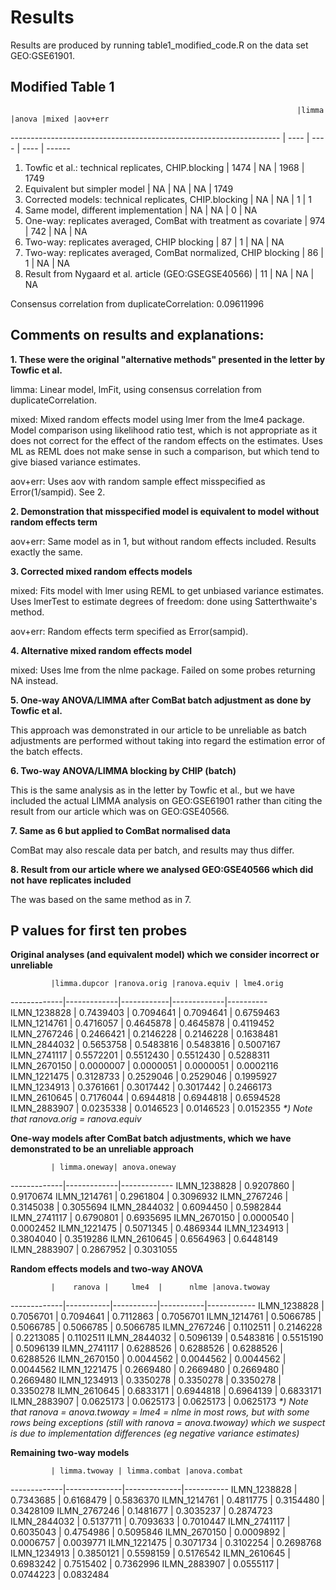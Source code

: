 # Results

Results are produced by running table1_modified_code.R on the data set GEO:GSE61901.

## Modified Table 1

                                                                    |limma |anova |mixed |aov+err
------------------------------------------------------------------- | ---- | ---- | ---- | ------
1. Towfic et al.: technical replicates, CHIP.blocking               | 1474 |   NA | 1968 |   1749
2. Equivalent but simpler model                                     |   NA |   NA |   NA |   1749
3. Corrected models: technical replicates, CHIP.blocking            |   NA |   NA |    1 |      1
4. Same model, different implementation                             |   NA |   NA |    0 |     NA
5. One-way: replicates averaged, ComBat with treatment as covariate |  974 |  742 |   NA |     NA
6. Two-way: replicates averaged, CHIP blocking                      |   87 |    1 |   NA |     NA
7. Two-way: replicates averaged, ComBat normalized, CHIP blocking   |   86 |    1 |   NA |     NA
8. Result from Nygaard et al. article (GEO:GSEGSE40566)             |   11 |   NA |   NA |     NA

Consensus correlation from duplicateCorrelation: 0.09611996

## Comments on results and explanations:

**1. These were the original "alternative methods" presented in the letter by Towfic et al.**

limma: Linear model, lmFit, using consensus correlation from duplicateCorrelation.

mixed: Mixed random effects model using lmer from the lme4 package. Model comparison using likelihood ratio test, which is not appropriate as it does not correct for the effect of the random effects on the estimates. Uses ML as REML does not make sense in such a comparison, but which tend to give biased variance estimates.

aov+err: Uses aov with random sample effect misspecified as Error(1/sampid). See 2.

**2. Demonstration that misspecified model is equivalent to model without random effects term**

aov+err: Same model as in 1, but without random effects included. Results exactly the same.

**3. Corrected mixed random effects models**

mixed: Fits model with lmer using REML to get unbiased variance estimates. Uses lmerTest to estimate degrees of freedom: done using Satterthwaite's method.

aov+err: Random effects term specified as Error(sampid).

**4. Alternative mixed random effects model**

mixed: Uses lme from the nlme package. Failed on some probes returning NA instead.

**5. One-way ANOVA/LIMMA after ComBat batch adjustment as done by Towfic et al.**

This approach was demonstrated in our article to be unreliable as batch adjustments are performed without taking into regard the estimation error of the batch effects. 

**6. Two-way ANOVA/LIMMA blocking by CHIP (batch)**

This is the same analysis as in the letter by Towfic et al., but we have included the actual LIMMA analysis on GEO:GSE61901 rather than citing the result from our article which was on GEO:GSE40566.

**7. Same as 6 but applied to ComBat normalised data**

ComBat may also rescale data per batch, and results may thus differ.

**8. Result from our article where we analysed GEO:GSE40566 which did not have replicates included**

The was based on the same method as in 7.


## P values for first ten probes

**Original analyses (and equivalent model) which we consider incorrect or unreliable**

             |limma.dupcor |ranova.orig |ranova.equiv | lme4.orig
-------------|-------------|------------|-------------|----------
ILMN_1238828 |   0.7439403 |  0.7094641 |   0.7094641 | 0.6759463
ILMN_1214761 |   0.4716057 |  0.4645878 |   0.4645878 | 0.4119452
ILMN_2767246 |   0.2466421 |  0.2146228 |   0.2146228 | 0.1638481
ILMN_2844032 |   0.5653758 |  0.5483816 |   0.5483816 | 0.5007167
ILMN_2741117 |   0.5572201 |  0.5512430 |   0.5512430 | 0.5288311
ILMN_2670150 |   0.0000007 |  0.0000051 |   0.0000051 | 0.0002116
ILMN_1221475 |   0.3128733 |  0.2529046 |   0.2529046 | 0.1995927
ILMN_1234913 |   0.3761661 |  0.3017442 |   0.3017442 | 0.2466173
ILMN_2610645 |   0.7176044 |  0.6944818 |   0.6944818 | 0.6594528
ILMN_2883907 |   0.0235338 |  0.0146523 |   0.0146523 | 0.0152355
_*) Note that ranova.orig = ranova.equiv_

**One-way models after ComBat batch adjustments, which we have demonstrated to be an unreliable approach**

             | limma.oneway| anova.oneway
-------------|-------------|-------------
ILMN_1238828 |   0.9207860 |    0.9170674 
ILMN_1214761 |   0.2961804 |    0.3096932 
ILMN_2767246 |   0.3145038 |    0.3055694 
ILMN_2844032 |   0.6094450 |    0.5982844 
ILMN_2741117 |   0.6790801 |    0.6935695 
ILMN_2670150 |   0.0000540 |    0.0002452 
ILMN_1221475 |   0.5071345 |    0.4869344 
ILMN_1234913 |   0.3804040 |    0.3519286 
ILMN_2610645 |   0.6564963 |    0.6448149 
ILMN_2883907 |   0.2867952 |    0.3031055 

**Random effects models and two-way ANOVA**

             |    ranova |     lme4  |      nlme |anova.twoway
-------------|-----------|-----------|-----------|------------
ILMN_1238828 | 0.7056701 | 0.7094641 | 0.7112863 |   0.7056701
ILMN_1214761 | 0.5066785 | 0.5066785 | 0.5066785 |   0.5066785
ILMN_2767246 | 0.1102511 | 0.2146228 | 0.2213085 |   0.1102511
ILMN_2844032 | 0.5096139 | 0.5483816 | 0.5515190 |   0.5096139
ILMN_2741117 | 0.6288526 | 0.6288526 | 0.6288526 |   0.6288526
ILMN_2670150 | 0.0044562 | 0.0044562 | 0.0044562 |   0.0044562
ILMN_1221475 | 0.2669480 | 0.2669480 | 0.2669480 |   0.2669480
ILMN_1234913 | 0.3350278 | 0.3350278 | 0.3350278 |   0.3350278
ILMN_2610645 | 0.6833171 | 0.6944818 | 0.6964139 |   0.6833171
ILMN_2883907 | 0.0625173 | 0.0625173 | 0.0625173 |   0.0625173
_*) Note that ranova = anova.twoway = lme4 = nlme in most rows, but with some rows being exceptions (still with ranova = anova.twoway) which we suspect is due to implementation differences (eg negative variance estimates)_

**Remaining two-way models**

             | limma.twoway | limma.combat |anova.combat
-------------|--------------|--------------|-----------
ILMN_1238828 |   0.7343685  |   0.6168479  |  0.5836370
ILMN_1214761 |   0.4811775  |   0.3154480  |  0.3428109
ILMN_2767246 |   0.1481677  |   0.3035237  |  0.2874723
ILMN_2844032 |   0.5137711  |   0.7093633  |  0.7010447
ILMN_2741117 |   0.6035043  |   0.4754986  |  0.5095846
ILMN_2670150 |   0.0009892  |   0.0006757  |  0.0039771
ILMN_1221475 |   0.3071734  |   0.3102254  |  0.2698768
ILMN_1234913 |   0.3850121  |   0.5598159  |  0.5176542
ILMN_2610645 |   0.6983242  |   0.7515402  |  0.7362996
ILMN_2883907 |   0.0555117  |   0.0744223  |  0.0832484
